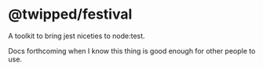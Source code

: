 @twipped/festival
===

A toolkit to bring jest niceties to node:test.

Docs forthcoming when I know this thing is good enough for other people to use.